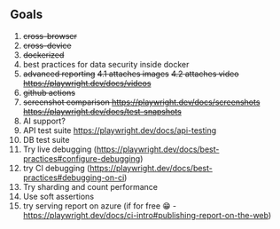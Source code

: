 ## Goals

1. ~~cross-browser~~
2. ~~cross-device~~
3. ~~dockerized~~
4. best practices for data security inside docker
5. ~~advanced reporting~~
    ~~4.1 attaches images~~
    ~~4.2 attaches video https://playwright.dev/docs/videos~~
6. ~~github actions~~
7. ~~screenshot comparison https://playwright.dev/docs/screenshots    https://playwright.dev/docs/test-snapshots~~
8. AI support?
9. API test suite https://playwright.dev/docs/api-testing
10. DB test suite
11. Try live debugging (https://playwright.dev/docs/best-practices#configure-debugging)
12. try CI debugging (https://playwright.dev/docs/best-practices#debugging-on-ci)
13. Try sharding and count performance
14. Use soft assertions
15. try serving report on azure (if for free 😁 - https://playwright.dev/docs/ci-intro#publishing-report-on-the-web)